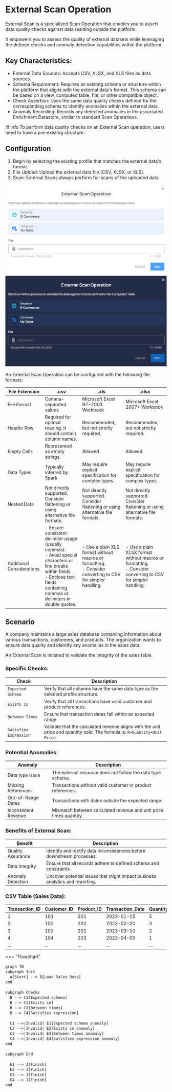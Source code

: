 # External Scan Operation

External Scan is a specialized Scan Operation that enables you to assert data quality checks against data residing outside the platform. 

It empowers you to assess the quality of external datasets while leveraging the defined checks and anomaly detection capabilities within the platform.

## Key Characteristics:

 - External Data Sources: Accepts CSV, XLSX, and XLS files as data sources.
 - Schema Requirement: Requires an existing schema or structure within the platform that aligns with the external data's format. This schema can be based on a view, computed table, file, or other compatible object.
 - Check Assertion: Uses the same data quality checks defined for the corresponding schema to identify anomalies within the external data.
 - Anomaly Recording: Records any detected anomalies in the associated Enrichment Datastore, similar to standard Scan Operations.


!!! info
    To perform data quality checks on an External Scan operation, users need to have a pre-existing structure.

## Configuration

1. Begin by selecting the existing profile that matches the external data's format.
2. File Upload: Upload the external data file (CSV, XLSX, or XLS).
3. Scan: External Scans always perform full scans of the uploaded data.

![Screenshot](../assets/operations/external-scan-light.png#only-light)
![Screenshot](../assets/operations/external-scan-dark.png#only-dark)

An External Scan Operation can be configured with the following file formats:

| File Extension | .csv                                             | .xls                                            | .xlsx                                          |
|-----------------|--------------------------------------------------|-------------------------------------------------|------------------------------------------------|
| File Format     | Comma-separated values                            | Microsoft Excel 97-2003 Workbook                | Microsoft Excel 2007+ Workbook                   |
| Header Row      | Required for optimal reading. It should contain column names. | Recommended, but not strictly required.     | Recommended, but not strictly required.        |
| Empty Cells     | Represented as empty strings.                     | Allowed.                                        | Allowed.                                       |
| Data Types      | Typically inferred by Spark.                      | May require explicit specification for complex types. | May require explicit specification for complex types. |
| Nested Data     | Not directly supported. Consider flattening or using alternative file formats. | Not directly supported. Consider flattening or using alternative file formats. | Not directly supported. Consider flattening or using alternative file formats. |
| Additional Considerations | - Ensure consistent delimiter usage (usually commas).<br> - Avoid special characters or line breaks within fields.<br> - Enclose text fields containing commas or delimiters in double quotes. | - Use a plain XLS format without macros or formatting.<br> - Consider converting to CSV for simpler handling. | - Use a plain XLSX format without macros or formatting.<br> - Consider converting to CSV for simpler handling. |

## Scenario

A company maintains a large sales database containing information about various transactions, customers, and products. 
The organization wants to ensure data quality and identify any anomalies in the sales data. 

An External Scan is initiated to validate the integrity of the sales table.


### Specific Checks:

| Check                   | Description                                               |
|-------------------------|-----------------------------------------------------------|
| `Expected Schema`       | Verify that all columns have the same data type as the selected profile structure. |
| `Exists in`       | Verify that all transactions have valid customer and product references. |
| `Between Times`    | Ensure that transaction dates fall within an expected range. |
| `Satisfies Expression`      | Validate that the calculated revenue aligns with the unit price and quantity sold. The formula is: `R=Quantity×Unit Price` |


### Potential Anomalies:

| Anomaly                | Description                                               |
|------------------------|-----------------------------------------------------------|
| Data type issue     | The external resource does not follow the data type schema. |
| Missing References     | Transactions without valid customer or product references. |
| Out-of-Range Dates      | Transactions with dates outside the expected range.        |
| Inconsistent Revenue    | Mismatch between calculated revenue and unit price times quantity. |


### Benefits of External Scan:

| Benefit                   | Description                                               |
|---------------------------|-----------------------------------------------------------|
| Quality Assurance         | Identify and rectify data inconsistencies before downstream processes. |
| Data Integrity            | Ensure that all records adhere to defined schema and constraints. |
| Anomaly Detection         | Uncover potential issues that might impact business analytics and reporting. |


### CSV Table (Sales Data):
| Transaction_ID | Customer_ID | Product_ID | Transaction_Date | Quantity | Unit_Price |
|-----------------|-------------|------------|-------------------|----------|------------|
| 1               | 101         | 201        | 2023-01-15        | 5        | 20.00      |
| 2               | 102         | 202        | 2023-02-20        | 3        | 15.50      |
| 3               | 103         | 201        | 2023-03-10        | 2        | 25.00      |
| 4               | 104         | 203        | 2023-04-05        | 1        | 30.00      |
| ...             | ...         | ...        | ...               | ...      | ...        |


=== "Flowchart"
  ```mermaid
  graph TB
  subgraph Init
    A[Start] --> B[Load Sales Data]
  end

  subgraph Checks
    B --> C1[Expected schema]
    B --> C2[Exists in]
    B --> C3[Between times]
    B --> C4[Satisfies expression]

    C1 -->|Invalid| E1[Expected schema anomaly]
    C2 -->|Invalid| E2[Exists in anomaly]
    C3 -->|Invalid| E3[Between times anomaly]
    C4 -->|Invalid| E4[Satisfies expression anomaly]
  end

  subgraph End

    E1 --> J[Finish]
    E2 --> J[Finish]
    E3 --> J[Finish]
    E4 --> J[Finish]
  end

  ```

